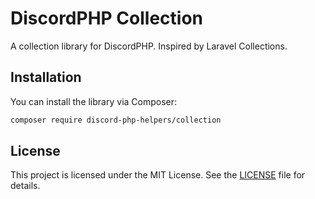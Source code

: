 # DiscordPHP Collection

A collection library for DiscordPHP. Inspired by Laravel Collections.

## Installation

You can install the library via Composer:

```bash
composer require discord-php-helpers/collection
```

## License

This project is licensed under the MIT License. See the [LICENSE](LICENSE) file for details.
